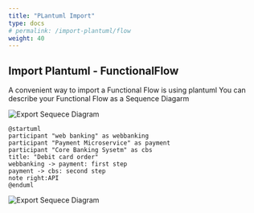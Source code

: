 ```yaml
---
title: "PLantuml Import"
type: docs
# permalink: /import-plantuml/flow
weight: 40
---
```


## Import Plantuml - FunctionalFlow

A convenient way to import a Functional Flow is using plantuml
You can describe your Functional Flow as a Sequence Diagarm

![Export Sequece Diagram](../sample.png)

```
@startuml
participant "web banking" as webbanking
participant "Payment Microservice" as payment
participant "Core Banking Sysetm" as cbs
title: "Debit card order"
webbanking -> payment: first step
payment -> cbs: second step
note right:API
@enduml
```

![Export Sequece Diagram](../sample-02.png)